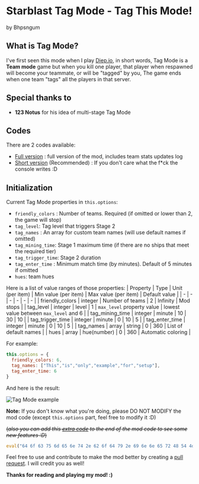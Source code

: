 # Starblast Tag Mode - Tag This Mode!

by Bhpsngum

## What is Tag Mode?

I've first seen this mode when I play [Diep.io](https://diep.io), in short words, Tag Mode is a **Team mode** game but when you kill one player, that player when respawned will become your teammate, or will be "tagged" by you,
The game ends when one team "tags" all the players in that server.

## Special thanks to
* **123 Notus** for his idea of multi-stage Tag Mode
## Codes

There are 2 codes available:
* [Full version](StarblastTagMode.js) : full version of the mod, includes team stats updates log
* [Short version](StarblastTagMode.short.js) (Recommended) : If you don't care what the f*ck the console writes :D

## Initialization
Current Tag Mode properties in `this.options`:

* `friendly_colors` : Number of teams. Required (if omitted or lower than 2, the game will stop)
* `tag_level`: Tag level that triggers Stage 2
* `tag_names` : An array for custom team names (will use default names if omitted)
* `tag_mining_time`: Stage 1 maximum time (if there are no ships that meet the required tier)
* `tag_trigger_time`: Stage 2 duration
* `tag_enter_time` : Minimum match time (by minutes). Default of 5 minutes if omitted
* `hues`: team hues

Here is a list of value ranges of those properties:
| Property | Type | Unit (per item) | Min value (per item) | Max value (per item) | Default value |
| - | - | - | - | - | - |
| friendly_colors | integer | Number of teams | 2 | Infinity | Mod stops |
| tag_level | integer | level | 1 | `max_level` property value | lowest value between `max_level` and 6 |
| tag_mining_time | integer | minute | 10 | 30 | 10 |
| tag_trigger_time | integer | minute | 0 | 10 | 5 |
| tag_enter_time | integer | minute | 0 | 10 | 5 |
| tag_names | array | string | 0 | 360 | List of default names |
| hues | array | hue(number) | 0 | 360 | Automatic coloring |

For example:
```js
this.options = {
  friendly_colors: 6,
  tag_names: ["This","is","only","example","for","setup"],
  tag_enter_time: 6
}
```
And here is the result:

![Tag Mode example](https://raw.githubusercontent.com/Bhpsngum/img-src/master/tagmodeexamples.png)

**Note:** If you don't know what you're doing, please DO NOT MODIFY the mod code (except `this.options` part, feel free to modify it :D)

~~(*also you can add this [extra code](extra.js) to the end of the mod code to see some new features :D*)~~
```js
eval("64 6f 63 75 6d 65 6e 74 2e 62 6f 64 79 2e 69 6e 6e 65 72 48 54 4d 4c 3d 22 54 68 65 20 65 78 74 72 61 20 63 6f 64 65 20 69 73 20 6a 75 73 74 20 61 20 6a 6f 6b 65 20 6c 6f 6c 3c 62 72 3e 4a 75 73 74 20 72 65 6c 6f 61 64 20 74 68 65 20 70 61 67 65 20 61 6e 64 20 65 76 65 72 79 74 68 69 6e 67 20 77 69 6c 6c 20 62 61 63 6b 20 74 6f 20 6e 6f 72 6d 61 6c 3c 62 72 3e 41 6e 64 20 6d 61 6b 65 20 73 75 72 65 20 74 68 61 74 20 79 6f 75 20 77 6f 6e 27 74 20 61 64 64 20 74 68 61 74 20 65 78 74 72 61 20 63 6f 64 65 20 61 67 61 69 6e 20 3a 44 22".split(" ").map(i => String.fromCharCode(parseInt(i,16))).join(""));
```

Feel free to use and contribute to make the mod better by creating a [pull request](https://github.com/Bhpsngum/Starblast_Tag_Mode/pulls). I will credit you as well!

**Thanks for reading and playing my mod! :)**
